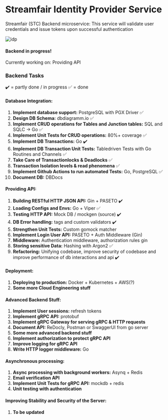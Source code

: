 # Streamfair Identity Provider Service

Streamfair (STC) Backend microservice: This service will validate user credentials and issue tokens upon successful authentication

![idp](https://github.com/Streamfair/streamfair_idp/assets/106358325/55a16d20-e836-4be2-9c87-b507cec0503c)

#### Backend in progress! 
Currently working on: Providing API

### Backend Tasks

✔️ = partly done / in progress
✅ = done

#### Database Integration:
1. **Implement database support:** PostgreSQL with PGX Driver ✅
2. **Design DB Schema:** dbdiagramm.io ✅
3. **Implement CRUD operations for Tables and Junction tables:** SQL and SQLC -> Go ✅
4. **Implement Unit Tests for CRUD operations:** 80%+ coverage ✅
5. **Implement DB Transactions:** Go ✔️
6. **Implement DB Transaction Unit Tests:** Tabledriven Tests with Go Routines and Channels ✅
7. **Take Care of Transactionlocks & Deadlocks** ✅
8. **Transaction Isolation levels & read phenomena** ✅
9. **Implement Github Actions to run automated Tests:** Go, PostgreSQL ✅
10. **Document DB:** DBDocs


#### Providing API:
1. **Building RESTful HTTP JSON API:** Gin + PASETO ✔️
2. **Loading Configs and Envs:** Go + Viper ✅
3. **Testing HTTP API:** Mock DB / mockgen (source) ✔️
4. **DB Error handling:** tags and custom validators ✔️
5. **Strengthen Unit Tests:** Custom gomock matcher
8. **Implement Login User API:** PASETO + Auth Middleware (Gin)
6. **Middleware:** Authentication middleware, authorization rules gin
7. **Storing sensitive Data:** Hashing with Argon2 ✅
8. **Refactoring:** Unifying codebase, improve security of codebase and
   improve performance of db interactions and api ✔️

#### Deployment:
1. **Deploying to production:** Docker + Kubernetes + AWS(?)
2. **Some more Cloud Engineering stuff**


#### Advanced Backend Stuff:
1. **Implement User sessions:** refresh tokens
2. **Implement gRPC API:** protobuf
3. **Implement gRPC Gateway for serving gRPC & HTTP requests**
4. **Document API:** ReDocly, Postman or SwaggerUI from go server
5. **Some more advanced backend stuff**
6. **Implement authorization to protect gRPC API**
7. **Improve logging for gRPC API**
8. **Write HTTP logger middleware:** Go


#### Asynchronous processing:
1. **Async processing with background workers:** Asynq + Redis
2. **Email verification API**
3. **Implement Unit Tests for gRPC API:** mockdb + redis
4. **Unit testing with authentication**


#### Improving Stability and Security of the Server:
1. **To be updated**
